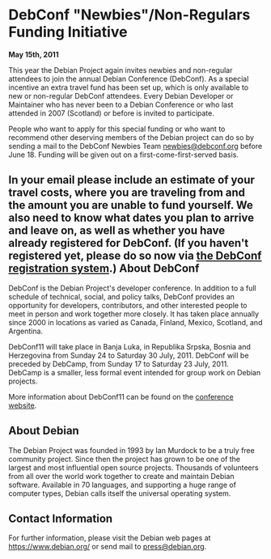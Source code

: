 
DebConf "Newbies"/Non-Regulars Funding Initiative
=================================================


**May 15th, 2011**


This year the Debian Project again invites newbies and non-regular
attendees to join the annual Debian Conference (DebConf). As a special incentive
an extra travel fund has been set up, which is only available to new or
non-regular DebConf attendees. Every Debian Developer or Maintainer who has never
been to a Debian Conference or who last attended in 2007 (Scotland) or before is
invited to participate.


People who want to apply for this special funding or who want to recommend
other deserving members of the Debian project can do so by sending a mail to
the DebConf Newbies Team <newbies@debconf.org> before June 18. Funding
will be given out on a first-come-first-served basis.


In your email please include an estimate of your travel costs, where you are
traveling from and the amount you are unable to fund yourself. We also need to
know what dates you plan to arrive and leave on, as well as whether you have
already registered for DebConf. (If you haven't registered yet, please do
so now via [the DebConf
registration system](https://debconf11.debconf.org/register.xhtml).)
About DebConf
-------------


DebConf is the Debian Project's developer conference. In addition to a
full schedule of technical, social, and policy talks, DebConf provides
an opportunity for developers, contributors, and other interested people
to meet in person and work together more closely. It has taken place
annually since 2000 in locations as varied as Canada, Finland, Mexico,
Scotland, and Argentina.


DebConf11 will take place in Banja Luka, in Republika Srpska, Bosnia
and Herzegovina from Sunday 24 to Saturday 30 July, 2011.
DebConf will be preceded by DebCamp, from Sunday 17 to Saturday 23
July, 2011. DebCamp is a smaller, less formal event intended for group
work on Debian projects.


More information about DebConf11 can be found on the [conference website](https://debconf11.debconf.org/).


About Debian
------------



The Debian Project was founded in 1993 by Ian Murdock to be a truly
free community project. Since then the project has grown to be one of
the largest and most influential open source projects. Thousands of
volunteers from all over the world work together to create and
maintain Debian software. Available in 70 languages, and
supporting a huge range of computer types, Debian calls itself the
universal operating system.



Contact Information
-------------------


For further information, please visit the Debian web pages at
<https://www.debian.org/> or send mail to
<press@debian.org>.





